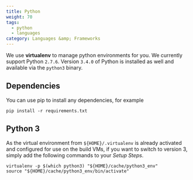 ```yaml
---
title: Python
weight: 70
tags:
  - python
  - languages
category: Languages &amp; Frameworks
---
```

We use **virtualenv** to manage python environments for you. We currently support Python `2.7.6`. Version `3.4.0` of Python is installed as well and available via the `python3` binary.

## Dependencies
You can use pip to install any dependencies, for example

```shell
pip install -r requirements.txt
```

## Python 3
As the virtual environment from `${HOME}/.virtualenv` is already activated and configured for use on the build VMs, if you want to switch to version 3, simply add the following commands to your _Setup Steps_.

```shell
virtualenv -p $(which python3) "${HOME}/cache/python3_env"
source "${HOME}/cache/python3_env/bin/activate"
```
